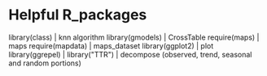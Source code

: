 # Helpful R_packages


library(class) | knn algorithm
library(gmodels) | CrossTable
require(maps) | maps
require(mapdata) | maps_dataset
library(ggplot2) | plot
library(ggrepel) | 
library("TTR")   | decompose (observed, trend, seasonal and random portions)  
